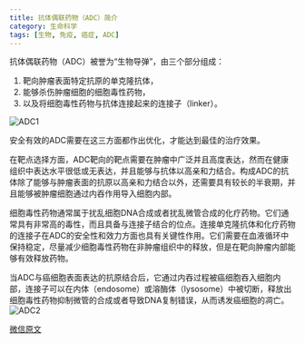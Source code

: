 ```yaml
---
title: 抗体偶联药物（ADC）简介
category: 生命科学
tags: [生物, 免疫, 癌症, ADC]
---
```

抗体偶联药物（ADC）被誉为“生物导弹”，由三个部分组成：

1. 靶向肿瘤表面特定抗原的单克隆抗体，
2. 能够杀伤肿瘤细胞的细胞毒性药物，
3. 以及将细胞毒性药物与抗体连接起来的连接子（linker）。
<!--more-->
![ADC1](https://news-files.yaozh.com/system_56/a3f817ae9b60c426aafd2f3971921b82.png)


安全有效的ADC需要在这三方面都作出优化，才能达到最佳的治疗效果。

在靶点选择方面，ADC靶向的靶点需要在肿瘤中广泛并且高度表达，然而在健康组织中表达水平很低或无表达，并且能够与抗体以高亲和力结合。构成ADC的抗体除了能够与肿瘤表面的抗原以高亲和力结合以外，还需要具有较长的半衰期，并且能够被肿瘤细胞通过内吞作用导入细胞内部。

细胞毒性药物通常属于扰乱细胞DNA合成或者扰乱微管合成的化疗药物。它们通常具有非常高的毒性，而且具备与连接子结合的位点。连接单克隆抗体和化疗药物的连接子在ADC的安全性和效力方面也具有关键性作用。它们需要在血液循环中保持稳定，尽量减少细胞毒性药物在非肿瘤组织中的释放，但是在靶向肿瘤内部能够有效释放药物。

当ADC与癌细胞表面表达的抗原结合后，它通过内吞过程被癌细胞吞入细胞内部，连接子可以在内体（endosome）或溶酶体（lysosome）中被切断，释放出细胞毒性药物抑制微管的合成或者导致DNA复制错误，从而诱发癌细胞的凋亡。
![ADC2](https://news-files.yaozh.com/system_56/d34590d50299a3d692896d6d7112e987.jpg)

[微信原文](https://mp.weixin.qq.com/s/rOIVbcFumpcMB-X7X1j6Fw)